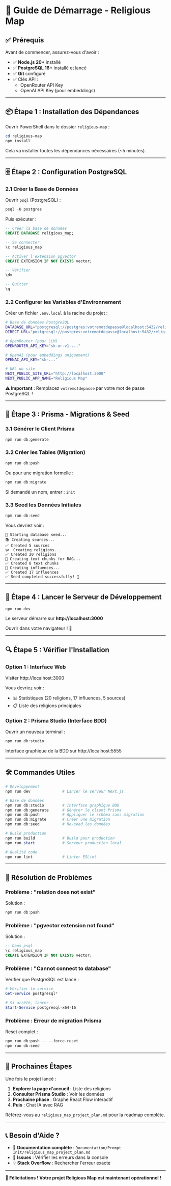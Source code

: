 # 🚀 Guide de Démarrage - Religious Map

## ✅ Prérequis

Avant de commencer, assurez-vous d'avoir :

- ✅ **Node.js 20+** installé
- ✅ **PostgreSQL 16+** installé et lancé
- ✅ **Git** configuré
- ✅ Clés API :
  - OpenRouter API Key
  - OpenAI API Key (pour embeddings)

---

## 📦 Étape 1 : Installation des Dépendances

Ouvrir PowerShell dans le dossier `religious-map` :

```powershell
cd religious-map
npm install
```

Cela va installer toutes les dépendances nécessaires (~5 minutes).

---

## 🗄️ Étape 2 : Configuration PostgreSQL

### 2.1 Créer la Base de Données

Ouvrir `psql` (PostgreSQL) :

```powershell
psql -U postgres
```

Puis exécuter :

```sql
-- Créer la base de données
CREATE DATABASE religious_map;

-- Se connecter
\c religious_map

-- Activer l'extension pgvector
CREATE EXTENSION IF NOT EXISTS vector;

-- Vérifier
\dx

-- Quitter
\q
```

### 2.2 Configurer les Variables d'Environnement

Créer un fichier `.env.local` à la racine du projet :

```bash
# Base de données PostgreSQL
DATABASE_URL="postgresql://postgres:votremotdepasse@localhost:5432/religious_map?schema=public"
DIRECT_URL="postgresql://postgres:votremotdepasse@localhost:5432/religious_map?schema=public"

# OpenRouter (pour LLM)
OPENROUTER_API_KEY="sk-or-v1-..."

# OpenAI (pour embeddings uniquement)
OPENAI_API_KEY="sk-..."

# URL du site
NEXT_PUBLIC_SITE_URL="http://localhost:3000"
NEXT_PUBLIC_APP_NAME="Religious Map"
```

**⚠️ Important** : Remplacez `votremotdepasse` par votre mot de passe PostgreSQL !

---

## 🔨 Étape 3 : Prisma - Migrations & Seed

### 3.1 Générer le Client Prisma

```powershell
npm run db:generate
```

### 3.2 Créer les Tables (Migration)

```powershell
npm run db:push
```

Ou pour une migration formelle :

```powershell
npm run db:migrate
```

Si demandé un nom, entrer : `init`

### 3.3 Seed les Données Initiales

```powershell
npm run db:seed
```

Vous devriez voir :

```
🌱 Starting database seed...
📚 Creating sources...
✅ Created 5 sources
🕉️  Creating religions...
✅ Created 20 religions
📝 Creating text chunks for RAG...
✅ Created 8 text chunks
🔗 Creating influences...
✅ Created 17 influences
✅ Seed completed successfully! 🎉
```

---

## 🎨 Étape 4 : Lancer le Serveur de Développement

```powershell
npm run dev
```

Le serveur démarre sur **http://localhost:3000**

Ouvrir dans votre navigateur ! 🎉

---

## 🔍 Étape 5 : Vérifier l'Installation

### Option 1 : Interface Web

Visiter http://localhost:3000

Vous devriez voir :
- 📊 Statistiques (20 religions, 17 influences, 5 sources)
- 📋 Liste des religions principales

### Option 2 : Prisma Studio (Interface BDD)

Ouvrir un nouveau terminal :

```powershell
npm run db:studio
```

Interface graphique de la BDD sur http://localhost:5555

---

## 🛠️ Commandes Utiles

```powershell
# Développement
npm run dev              # Lancer le serveur Next.js

# Base de données
npm run db:studio        # Interface graphique BDD
npm run db:generate      # Générer le client Prisma
npm run db:push          # Appliquer le schéma sans migration
npm run db:migrate       # Créer une migration
npm run db:seed          # Re-seed les données

# Build production
npm run build            # Build pour production
npm run start            # Serveur production local

# Qualité code
npm run lint             # Linter ESLint
```

---

## 🐛 Résolution de Problèmes

### Problème : "relation does not exist"

Solution :
```powershell
npm run db:push
```

### Problème : "pgvector extension not found"

Solution :
```sql
-- Dans psql
\c religious_map
CREATE EXTENSION IF NOT EXISTS vector;
```

### Problème : "Cannot connect to database"

Vérifier que PostgreSQL est lancé :
```powershell
# Vérifier le service
Get-Service postgresql*

# Si arrêté, lancer :
Start-Service postgresql-x64-16
```

### Problème : Erreur de migration Prisma

Reset complet :
```powershell
npm run db:push -- --force-reset
npm run db:seed
```

---

## 📖 Prochaines Étapes

Une fois le projet lancé :

1. **Explorer la page d'accueil** : Liste des religions
2. **Consulter Prisma Studio** : Voir les données
3. **Prochaine phase** : Graphe React Flow interactif
4. **Puis** : Chat IA avec RAG

Référez-vous au `religious_map_project_plan.md` pour la roadmap complète.

---

## 📞 Besoin d'Aide ?

- 📄 **Documentation complète** : `Documentation/Prompt Init/religious_map_project_plan.md`
- 🐛 **Issues** : Vérifier les erreurs dans la console
- 💡 **Stack Overflow** : Rechercher l'erreur exacte

---

**🎉 Félicitations ! Votre projet Religious Map est maintenant opérationnel !**


